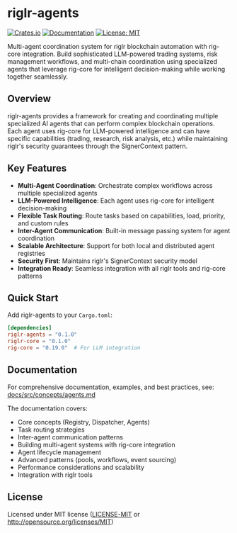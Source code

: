 # riglr-agents

[![Crates.io](https://img.shields.io/crates/v/riglr-agents.svg)](https://crates.io/crates/riglr-agents)
[![Documentation](https://docs.rs/riglr-agents/badge.svg)](https://docs.rs/riglr-agents)
[![License: MIT](https://img.shields.io/badge/License-MIT-yellow.svg)](https://opensource.org/licenses/MIT)

Multi-agent coordination system for riglr blockchain automation with rig-core integration. Build sophisticated LLM-powered trading systems, risk management workflows, and multi-chain coordination using specialized agents that leverage rig-core for intelligent decision-making while working together seamlessly.

## Overview

riglr-agents provides a framework for creating and coordinating multiple specialized AI agents that can perform complex blockchain operations. Each agent uses rig-core for LLM-powered intelligence and can have specific capabilities (trading, research, risk analysis, etc.) while maintaining riglr's security guarantees through the SignerContext pattern.

## Key Features

- **Multi-Agent Coordination**: Orchestrate complex workflows across multiple specialized agents
- **LLM-Powered Intelligence**: Each agent uses rig-core for intelligent decision-making
- **Flexible Task Routing**: Route tasks based on capabilities, load, priority, and custom rules
- **Inter-Agent Communication**: Built-in message passing system for agent coordination
- **Scalable Architecture**: Support for both local and distributed agent registries
- **Security First**: Maintains riglr's SignerContext security model
- **Integration Ready**: Seamless integration with all riglr tools and rig-core patterns

## Quick Start

Add riglr-agents to your `Cargo.toml`:

```toml
[dependencies]
riglr-agents = "0.1.0"
riglr-core = "0.1.0"
rig-core = "0.19.0"  # For LLM integration
```

## Documentation

For comprehensive documentation, examples, and best practices, see: [docs/src/concepts/agents.md](../docs/src/concepts/agents.md)

The documentation covers:
- Core concepts (Registry, Dispatcher, Agents)
- Task routing strategies
- Inter-agent communication patterns
- Building multi-agent systems with rig-core integration
- Agent lifecycle management
- Advanced patterns (pools, workflows, event sourcing)
- Performance considerations and scalability
- Integration with riglr tools

## License

Licensed under MIT license ([LICENSE-MIT](LICENSE-MIT) or http://opensource.org/licenses/MIT)